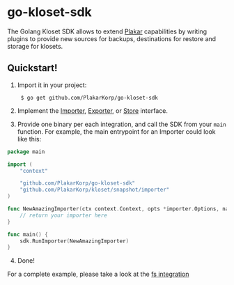 # go-kloset-sdk

The Golang Kloset SDK allows to extend [Plakar][plakar] capabilities
by writing plugins to provide new sources for backups, destinations
for restore and storage for klosets.

<!--
The `go-kloset-sdk`, as the name implies, is for Golang programs.  For
Rust, please take a look at the [rust-kloset-sdk][rust-sdk]
-->

[plakar]: https://github.com/PlakarKorp/plakar
[rust-sdk]: https://github.com/PlakarKorp/rust-kloset-sdk


## Quickstart!

1. Import it in your project:

        $ go get github.com/PlakarKorp/go-kloset-sdk

2. Implement the [Importer][importer], [Exporter][exporter], or
   [Store][storage] interface.

3. Provide one binary per each integration, and call the SDK from your
   `main` function.  For example, the main entrypoint for an Importer
   could look like this:

```go
package main

import (
	"context"

	"github.com/PlakarKorp/go-kloset-sdk"
	"github.com/PlakarKorp/kloset/snapshot/importer"
)

func NewAmazingImporter(ctx context.Context, opts *importer.Options, name string, config map[string]string) (importer.Importer, error) {
	// return your importer here
}

func main() {
	sdk.RunImporter(NewAmazingImporter)
}
```

4. Done!


For a complete example, please take a look at the [fs integration][fs]

[importer]: https://pkg.go.dev/github.com/PlakarKorp/kloset@v1.0.1-beta.2/snapshot/importer#Importer
[exporter]: https://pkg.go.dev/github.com/PlakarKorp/kloset@v1.0.1-beta.2/snapshot/exporter#Exporter
[storage]: https://pkg.go.dev/github.com/PlakarKorp/kloset@v1.0.1-beta.2/storage#Store

[fs]: https://github.com/PlakarKorp/integration-fs
